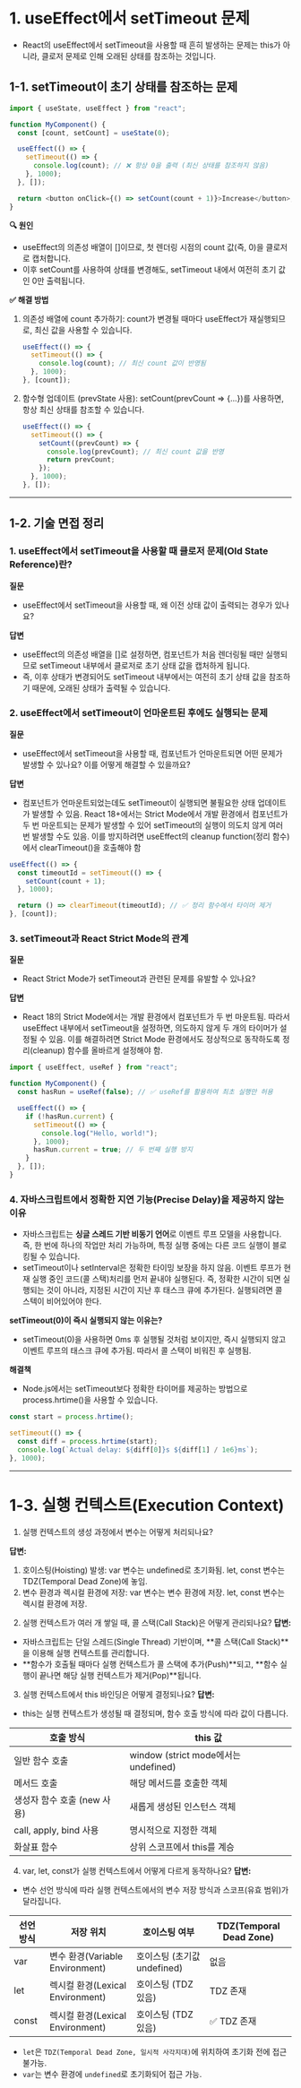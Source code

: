 # 1. useEffect에서 setTimeout 문제

- React의 useEffect에서 setTimeout을 사용할 때 흔히 발생하는 문제는 this가 아니라, 클로저 문제로 인해 오래된 상태를 참조하는 것입니다.

## 1-1. setTimeout이 초기 상태를 참조하는 문제

```js
import { useState, useEffect } from "react";

function MyComponent() {
  const [count, setCount] = useState(0);

  useEffect(() => {
    setTimeout(() => {
      console.log(count); // ❌ 항상 0을 출력 (최신 상태를 참조하지 않음)
    }, 1000);
  }, []);

  return <button onClick={() => setCount(count + 1)}>Increase</button>;
}
```

**🔍 원인**

- useEffect의 의존성 배열이 []이므로, 첫 렌더링 시점의 count 값(즉, 0)을 클로저로 캡처합니다.
- 이후 setCount를 사용하여 상태를 변경해도, setTimeout 내에서 여전히 초기 값인 0만 출력됩니다.

**✅ 해결 방법**

1. 의존성 배열에 count 추가하기: count가 변경될 때마다 useEffect가 재실행되므로, 최신 값을 사용할 수 있습니다.
   ```js
   useEffect(() => {
     setTimeout(() => {
       console.log(count); // 최신 count 값이 반영됨
     }, 1000);
   }, [count]);
   ```
2. 함수형 업데이트 (prevState 사용): setCount(prevCount => {...})를 사용하면, 항상 최신 상태를 참조할 수 있습니다.
   ```js
   useEffect(() => {
     setTimeout(() => {
       setCount((prevCount) => {
         console.log(prevCount); // 최신 count 값을 반영
         return prevCount;
       });
     }, 1000);
   }, []);
   ```

---

## 1-2. 기술 면접 정리

### 1. useEffect에서 setTimeout을 사용할 때 클로저 문제(Old State Reference)란?

**질문**

- useEffect에서 setTimeout을 사용할 때, 왜 이전 상태 값이 출력되는 경우가 있나요?
  <br/>

**답변**

- useEffect의 의존성 배열을 []로 설정하면, 컴포넌트가 처음 렌더링될 때만 실행되므로 setTimeout 내부에서 클로저로 초기 상태 값을 캡처하게 됩니다.
- 즉, 이후 상태가 변경되어도 setTimeout 내부에서는 여전히 초기 상태 값을 참조하기 때문에, 오래된 상태가 출력될 수 있습니다.

### 2. useEffect에서 setTimeout이 언마운트된 후에도 실행되는 문제

**질문**

- useEffect에서 setTimeout을 사용할 때, 컴포넌트가 언마운트되면 어떤 문제가 발생할 수 있나요? 이를 어떻게 해결할 수 있을까요?
  <br/>

**답변**

- 컴포넌트가 언마운트되었는데도 setTimeout이 실행되면 불필요한 상태 업데이트가 발생할 수 있음.
  React 18+에서는 Strict Mode에서 개발 환경에서 컴포넌트가 두 번 마운트되는 문제가 발생할 수 있어 setTimeout의 실행이 의도치 않게 여러 번 발생할 수도 있음.
  이를 방지하려면 useEffect의 cleanup function(정리 함수)에서 clearTimeout()을 호출해야 함

```js
useEffect(() => {
  const timeoutId = setTimeout(() => {
    setCount(count + 1);
  }, 1000);

  return () => clearTimeout(timeoutId); // ✅ 정리 함수에서 타이머 제거
}, [count]);
```

### 3. setTimeout과 React Strict Mode의 관계

**질문**

- React Strict Mode가 setTimeout과 관련된 문제를 유발할 수 있나요?
  <br/>

**답변**

- React 18의 Strict Mode에서는 개발 환경에서 컴포넌트가 두 번 마운트됨.
  따라서 useEffect 내부에서 setTimeout을 설정하면, 의도하지 않게 두 개의 타이머가 설정될 수 있음.
  이를 해결하려면 Strict Mode 환경에서도 정상적으로 동작하도록 정리(cleanup) 함수를 올바르게 설정해야 함.

```js
import { useEffect, useRef } from "react";

function MyComponent() {
  const hasRun = useRef(false); // ✅ useRef를 활용하여 최초 실행만 허용

  useEffect(() => {
    if (!hasRun.current) {
      setTimeout(() => {
        console.log("Hello, world!");
      }, 1000);
      hasRun.current = true; // 두 번째 실행 방지
    }
  }, []);
}
```

### 4. 자바스크립트에서 정확한 지연 기능(Precise Delay)을 제공하지 않는 이유

- 자바스크립트는 **싱글 스레드 기반 비동기 언어**로 이벤트 루프 모델을 사용합니다. 즉, 한 번에 하나의 작업만 처리 가능하며, 특정 실행 중에는 다른 코드 실행이 블로킹될 수 있습니다.
- setTimeout이나 setInterval은 정확한 타이밍 보장을 하지 않음. 이벤트 루프가 현재 실행 중인 코드(콜 스택)처리를 먼저 끝내야 실행된다.
  즉, 정확한 시간이 되면 실행되는 것이 아니라, 지정된 시간이 지난 후 태스크 큐에 추가된다. 실행되려면 콜 스텍이 비어있어야 한다.

**setTimeout(0)이 즉시 실행되지 않는 이유는?**

- setTimeout(0)을 사용하면 0ms 후 실행될 것처럼 보이지만, 즉시 실행되지 않고 이벤트 루프의 태스크 큐에 추가됨. 따라서 콜 스택이 비워진 후 실행됨.

**해결책**

- Node.js에서는 setTimeout보다 정확한 타이머를 제공하는 방법으로 process.hrtime()을 사용할 수 있습니다.

```js
const start = process.hrtime();

setTimeout(() => {
  const diff = process.hrtime(start);
  console.log(`Actual delay: ${diff[0]}s ${diff[1] / 1e6}ms`);
}, 1000);
```

---

# 1-3. 실행 컨텍스트(Execution Context)

1. 실행 컨텍스트의 생성 과정에서 변수는 어떻게 처리되나요?

**답변:**

1. 호이스팅(Hoisting) 발생: var 변수는 undefined로 초기화됨. let, const 변수는 TDZ(Temporal Dead Zone)에 놓임.
2. 변수 환경과 렉시컬 환경에 저장: var 변수는 변수 환경에 저장. let, const 변수는 렉시컬 환경에 저장.

2) 실행 컨텍스트가 여러 개 쌓일 때, 콜 스택(Call Stack)은 어떻게 관리되나요?
   **답변:**

- 자바스크립트는 단일 스레드(Single Thread) 기반이며, **콜 스택(Call Stack)**을 이용해 실행 컨텍스트를 관리합니다.
- **함수가 호출될 때마다 실행 컨텍스트가 콜 스택에 추가(Push)**되고, **함수 실행이 끝나면 해당 실행 컨텍스트가 제거(Pop)**됩니다.

3. 실행 컨텍스트에서 this 바인딩은 어떻게 결정되나요?
   **답변:**

- this는 실행 컨텍스트가 생성될 때 결정되며, 함수 호출 방식에 따라 값이 다릅니다.

| 호출 방식                   | this 값                              |
| --------------------------- | ------------------------------------ |
| 일반 함수 호출              | window (strict mode에서는 undefined) |
| 메서드 호출                 | 해당 메서드를 호출한 객체            |
| 생성자 함수 호출 (new 사용) | 새롭게 생성된 인스턴스 객체          |
| call, apply, bind 사용      | 명시적으로 지정한 객체               |
| 화살표 함수                 | 상위 스코프에서 this를 계승          |

4. var, let, const가 실행 컨텍스트에서 어떻게 다르게 동작하나요?
   **답변:**

- 변수 선언 방식에 따라 실행 컨텍스트에서의 변수 저장 방식과 스코프(유효 범위)가 달라집니다.

| 선언 방식 | 저장 위치                        | 호이스팅 여부               | TDZ(Temporal Dead Zone) |
| --------- | -------------------------------- | --------------------------- | ----------------------- |
| var       | 변수 환경(Variable Environment)  | 호이스팅 (초기값 undefined) | 없음                    |
| let       | 렉시컬 환경(Lexical Environment) | 호이스팅 (TDZ 있음)         | TDZ 존재                |
| const     | 렉시컬 환경(Lexical Environment) | 호이스팅 (TDZ 있음)         | ✅ TDZ 존재             |

- `let`은 `TDZ(Temporal Dead Zone, 일시적 사각지대)`에 위치하여 초기화 전에 접근 불가능.
- `var`는 변수 환경에 `undefined`로 초기화되어 접근 가능.
